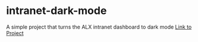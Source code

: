 # intranet-dark-mode
A simple project that turns the ALX intranet dashboard to dark mode
[Link to Project](https://github.com/alxjourney/intranet-dark-mode/)
